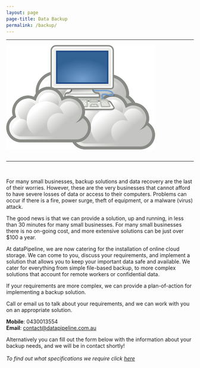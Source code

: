 ```yaml
---
layout: page
page-title: Data Backup
permalink: /backup/
---
```


<hr>

<div class="centered">
<img src="/images/cloud.png" width="400px" style="padding-bottom: 1em">
</div>

<hr>

<br>

For many small businesses, backup solutions and data recovery are the last of their worries.
However, these are the very businesses that cannot afford to have severe losses of data or access to their computers.
Problems can occur if there is a fire, power surge, theft of equipment, or a malware (virus) attack.

The good news is that we can provide a solution, up and running, in less than 30 minutes for many small businesses.
For many small businesses there is no on-going cost, and more extensive solutions can be just over $100 a year.

At dataPipeline, we are now catering for the installation of online cloud storage.
We can come to you, discuss your requirements, and implement a solution that allows you to keep your important data safe and available.
We cater for everything from simple file-based backup, to more complex solutions that account for remote workers or confidential data.

If your requirements are more complex, we can provide a plan-of-action for implementing a backup solution.

Call or email us to talk about your requirements, and we can work with you on an appropriate solution.

**Mobile**: 0430013554
<br>
**Email**: contact@datapipeline.com.au



Alternatively you can fill out the form below with the information about your backup needs, and we will be in contact shortly! 
<br> 
<br>
<em>To find out what specifications we require click <a href="/Specs/">here</a></em>
<br>
<br>
<div class="centered2">
<script type="text/javascript" src="https://app.simplycast.com/?q=forms/getForm&i=115179&type=portable"></script>
</div>
<br> 
<br>

